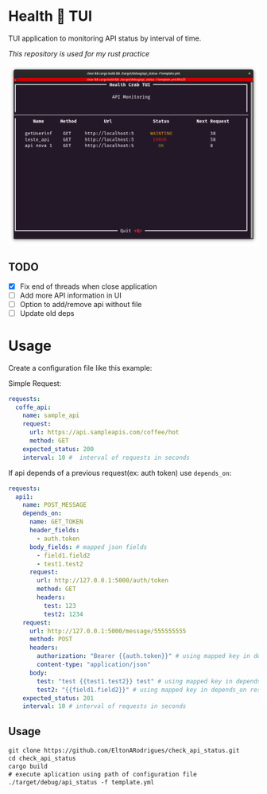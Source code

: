 # Health 🦀 TUI

TUI application to monitoring API status by interval of time. 

_*This repository is used for my rust practice*_

![Application screenshot](docs/screenshot.png)

## TODO

  - [x] Fix end of threads when close application
  - [ ] Add more API information in UI
  - [ ] Option to add/remove api without file
  - [ ] Update old deps

# Usage

Create a configuration file like this example:

Simple Request: 
```yml
requests:
  coffe_api:
    name: sample_api
    request:
      url: https://api.sampleapis.com/coffee/hot
      method: GET
    expected_status: 200
    interval: 10 #  interval of requests in seconds
```

If api depends of a previous request(ex: auth token) use `depends_on`:
```yml
requests:
  api1:
    name: POST_MESSAGE
    depends_on: 
      name: GET_TOKEN
      header_fields:
        - auth.token
      body_fields: # mapped json fields
        - field1.field2
        - test1.test2
      request:
        url: http://127.0.0.1:5000/auth/token
        method: GET
        headers:
          test: 123
          test2: 1234
    request:
      url: http://127.0.0.1:5000/message/555555555
      method: POST
      headers:
        authorization: "Bearer {{auth.token}}" # using mapped key in depends_on response
        content-type: "application/json"
      body:
        test: "test {{test1.test2}} test" # using mapped key in depends_on response
        test2: "{{field1.field2}}" # using mapped key in depends_on response
    expected_status: 201
    interval: 10 # interval of requests in seconds
```

## Usage

```
git clone https://github.com/EltonARodrigues/check_api_status.git
cd check_api_status
cargo build
# execute aplication using path of configuration file
./target/debug/api_status -f template.yml
```

